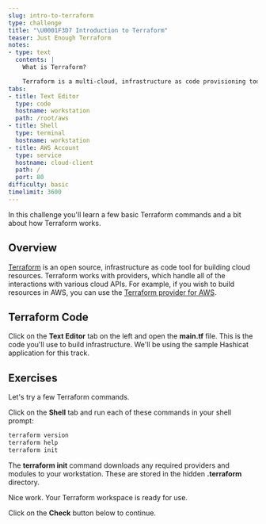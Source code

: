 ```yaml
---
slug: intro-to-terraform
type: challenge
title: "\U0001F3D7️ Introduction to Terraform"
teaser: Just Enough Terraform
notes:
- type: text
  contents: |
    What is Terraform?

    Terraform is a multi-cloud, infrastructure as code provisioning tool. You can use Terraform to build nearly any type of cloud resource or configuration.
tabs:
- title: Text Editor
  type: code
  hostname: workstation
  path: /root/aws
- title: Shell
  type: terminal
  hostname: workstation
- title: AWS Account
  type: service
  hostname: cloud-client
  path: /
  port: 80
difficulty: basic
timelimit: 3600
---
```

In this challenge you'll learn a few basic Terraform commands and a bit about how Terraform works.

## Overview
[Terraform](https://terraform.io) is an open source, infrastructure as code tool for building cloud resources. Terraform works with providers, which handle all of the interactions with various cloud APIs. For example, if you wish to build resources in AWS, you can use the [Terraform provider for AWS](https://registry.terraform.io/providers/hashicorp/aws/latest/docs).

## Terraform Code
Click on the **Text Editor** tab on the left and open the **main.tf** file. This is the code you'll use to build infrastructure. We'll be using the sample Hashicat application for this track.

## Exercises
Let's try a few Terraform commands.

Click on the **Shell** tab and run each of these commands in your shell prompt:

```bash
terraform version
terraform help
terraform init
```

The **terraform init** command downloads any required providers and modules to your workstation. These are stored in the hidden **.terraform** directory.

Nice work. Your Terraform workspace is ready for use.

Click on the **Check** button below to continue.